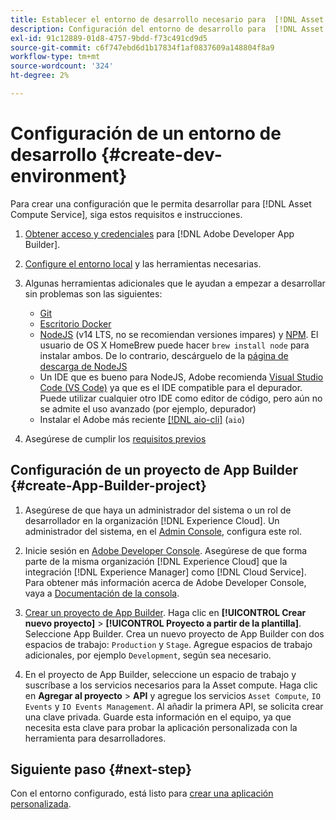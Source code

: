 ```yaml
---
title: Establecer el entorno de desarrollo necesario para  [!DNL Asset Compute Service]
description: Configuración del entorno de desarrollo para  [!DNL Asset Compute Service] para empezar a crear y probar código personalizado.
exl-id: 91c12889-01d8-4757-9bdd-f73c491cd9d5
source-git-commit: c6f747ebd6d1b17834f1af0837609a148804f8a9
workflow-type: tm+mt
source-wordcount: '324'
ht-degree: 2%

---
```


# Configuración de un entorno de desarrollo {#create-dev-environment}

Para crear una configuración que le permita desarrollar para [!DNL Asset Compute Service], siga estos requisitos e instrucciones.

1. [Obtener acceso y credenciales](https://developer.adobe.com/app-builder/docs/getting_started/#acquire-access-and-credentials) para [!DNL Adobe Developer App Builder].

1. [Configure el entorno local](https://developer.adobe.com/app-builder/docs/getting_started/#local-environment-set-up) y las herramientas necesarias.

1. Algunas herramientas adicionales que le ayudan a empezar a desarrollar sin problemas son las siguientes:

   * [Git](https://git-scm.com/)
   * [Escritorio Docker](https://www.docker.com/get-started)
   * [NodeJS](https://nodejs.org) (v14 LTS, no se recomiendan versiones impares) y [NPM](https://www.npmjs.com). El usuario de OS X HomeBrew puede hacer `brew install node` para instalar ambos. De lo contrario, descárguelo de la [página de descarga de NodeJS](https://nodejs.org/en/)
   * Un IDE que es bueno para NodeJS, Adobe recomienda [Visual Studio Code (VS Code)](https://code.visualstudio.com) ya que es el IDE compatible para el depurador. Puede utilizar cualquier otro IDE como editor de código, pero aún no se admite el uso avanzado (por ejemplo, depurador)
   * Instalar el Adobe más reciente [[!DNL aio-cli]](https://github.com/adobe/aio-cli) (`aio`)
   <!-- - install using `npm install -g @adobe/aio-cli@7.1.0` -->

1. Asegúrese de cumplir los [requisitos previos](/help/using/understand-extensibility.md#prerequisites-and-provisioning)

<!--
>[!NOTE]
>
>For now, use [!DNL Adobe I/O] CLI v7.1.0 of and do not use [!DNL Adobe I/O] CLI v8.
-->

## Configuración de un proyecto de App Builder {#create-App-Builder-project}

1. Asegúrese de que haya un administrador del sistema o un rol de desarrollador en la organización [!DNL Experience Cloud]. Un administrador del sistema, en el [Admin Console](https://adminconsole.adobe.com/overview), configura este rol.

1. Inicie sesión en [Adobe Developer Console](https://developer.adobe.com/console/user/servicesandapis). Asegúrese de que forma parte de la misma organización [!DNL Experience Cloud] que la integración [!DNL Experience Manager] como [!DNL Cloud Service]. Para obtener más información acerca de Adobe Developer Console, vaya a [Documentación de la consola](https://developer.adobe.com/developer-console/docs/guides/).

1. [Crear un proyecto de App Builder](https://developer.adobe.com/app-builder/docs/getting_started/first_app/). Haga clic en **[!UICONTROL Crear nuevo proyecto]** > **[!UICONTROL Proyecto a partir de la plantilla]**. Seleccione App Builder. Crea un nuevo proyecto de App Builder con dos espacios de trabajo: `Production` y `Stage`. Agregue espacios de trabajo adicionales, por ejemplo `Development`, según sea necesario.

1. En el proyecto de App Builder, seleccione un espacio de trabajo y suscríbase a los servicios necesarios para la Asset compute. Haga clic en **Agregar al proyecto** > **API** y agregue los servicios `Asset Compute`, `IO Events` y `IO Events Management`. Al añadir la primera API, se solicita crear una clave privada. Guarde esta información en el equipo, ya que necesita esta clave para probar la aplicación personalizada con la herramienta para desarrolladores.

## Siguiente paso {#next-step}

Con el entorno configurado, está listo para [crear una aplicación personalizada](develop-custom-application.md).

<!-- More ideas:
 
* Any steps in the beginning that lead to gotchas later should be called out for caution? For example,
  * don't change some defaults initially
  * know risks when deviating from standard path
  * naming conventions to follow
  * Retrieve and format credentials (YAML file details)

TBD: When aio-cli v8 bugs are resolved, update the AIO CLI install command to remove v7.x reference and instruct users to use the latest version. See CQDOC-18346.

-->
